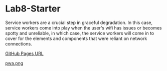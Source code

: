 # Lab8-Starter
Service workers are a crucial step in graceful degradation. In this case, service workers come into play when the user's wifi has issues or becomes spotty and unreliable, in which case, the service workers will come in to cover for the elements and components that were reliant on network connections.

[GitHub Pages URL](https://j5995.github.io/Lab8_Starter/)

[pwa.png](./assets/images/pwa.png)
